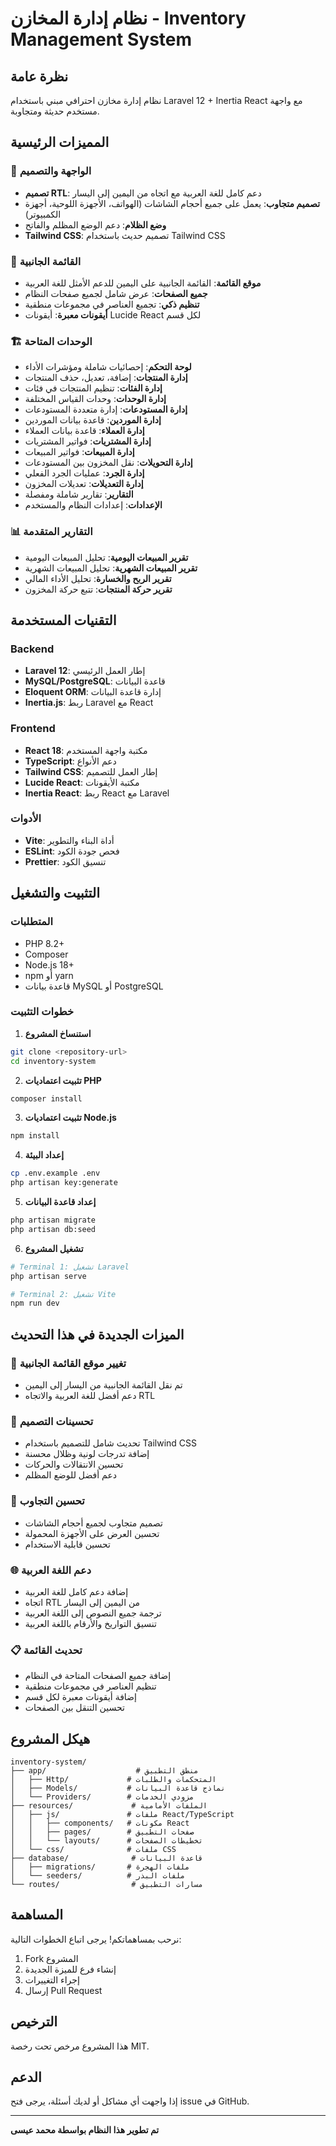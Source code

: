 # نظام إدارة المخازن - Inventory Management System

## نظرة عامة

نظام إدارة مخازن احترافي مبني باستخدام Laravel 12 + Inertia React مع واجهة مستخدم حديثة ومتجاوبة.

## المميزات الرئيسية

### 🎨 الواجهة والتصميم

- **تصميم RTL**: دعم كامل للغة العربية مع اتجاه من اليمين إلى اليسار
- **تصميم متجاوب**: يعمل على جميع أحجام الشاشات (الهواتف، الأجهزة اللوحية، أجهزة الكمبيوتر)
- **وضع الظلام**: دعم الوضع المظلم والفاتح
- **Tailwind CSS**: تصميم حديث باستخدام Tailwind CSS

### 📱 القائمة الجانبية

- **موقع القائمة**: القائمة الجانبية على اليمين للدعم الأمثل للغة العربية
- **جميع الصفحات**: عرض شامل لجميع صفحات النظام
- **تنظيم ذكي**: تجميع العناصر في مجموعات منطقية
- **أيقونات معبرة**: أيقونات Lucide React لكل قسم

### 🏗️ الوحدات المتاحة

- **لوحة التحكم**: إحصائيات شاملة ومؤشرات الأداء
- **إدارة المنتجات**: إضافة، تعديل، حذف المنتجات
- **إدارة الفئات**: تنظيم المنتجات في فئات
- **إدارة الوحدات**: وحدات القياس المختلفة
- **إدارة المستودعات**: إدارة متعددة المستودعات
- **إدارة الموردين**: قاعدة بيانات الموردين
- **إدارة العملاء**: قاعدة بيانات العملاء
- **إدارة المشتريات**: فواتير المشتريات
- **إدارة المبيعات**: فواتير المبيعات
- **إدارة التحويلات**: نقل المخزون بين المستودعات
- **إدارة الجرد**: عمليات الجرد الفعلي
- **إدارة التعديلات**: تعديلات المخزون
- **التقارير**: تقارير شاملة ومفصلة
- **الإعدادات**: إعدادات النظام والمستخدم

### 📊 التقارير المتقدمة

- **تقرير المبيعات اليومية**: تحليل المبيعات اليومية
- **تقرير المبيعات الشهرية**: تحليل المبيعات الشهرية
- **تقرير الربح والخسارة**: تحليل الأداء المالي
- **تقرير حركة المنتجات**: تتبع حركة المخزون

## التقنيات المستخدمة

### Backend

- **Laravel 12**: إطار العمل الرئيسي
- **MySQL/PostgreSQL**: قاعدة البيانات
- **Eloquent ORM**: إدارة قاعدة البيانات
- **Inertia.js**: ربط Laravel مع React

### Frontend

- **React 18**: مكتبة واجهة المستخدم
- **TypeScript**: دعم الأنواع
- **Tailwind CSS**: إطار العمل للتصميم
- **Lucide React**: مكتبة الأيقونات
- **Inertia React**: ربط React مع Laravel

### الأدوات

- **Vite**: أداة البناء والتطوير
- **ESLint**: فحص جودة الكود
- **Prettier**: تنسيق الكود

## التثبيت والتشغيل

### المتطلبات

- PHP 8.2+
- Composer
- Node.js 18+
- npm أو yarn
- قاعدة بيانات MySQL أو PostgreSQL

### خطوات التثبيت

1. **استنساخ المشروع**

```bash
git clone <repository-url>
cd inventory-system
```

2. **تثبيت اعتماديات PHP**

```bash
composer install
```

3. **تثبيت اعتماديات Node.js**

```bash
npm install
```

4. **إعداد البيئة**

```bash
cp .env.example .env
php artisan key:generate
```

5. **إعداد قاعدة البيانات**

```bash
php artisan migrate
php artisan db:seed
```

6. **تشغيل المشروع**

```bash
# Terminal 1: تشغيل Laravel
php artisan serve

# Terminal 2: تشغيل Vite
npm run dev
```

## الميزات الجديدة في هذا التحديث

### 🔄 تغيير موقع القائمة الجانبية

- تم نقل القائمة الجانبية من اليسار إلى اليمين
- دعم أفضل للغة العربية والاتجاه RTL

### 🎨 تحسينات التصميم

- تحديث شامل للتصميم باستخدام Tailwind CSS
- إضافة تدرجات لونية وظلال محسنة
- تحسين الانتقالات والحركات
- دعم أفضل للوضع المظلم

### 📱 تحسين التجاوب

- تصميم متجاوب لجميع أحجام الشاشات
- تحسين العرض على الأجهزة المحمولة
- تحسين قابلية الاستخدام

### 🌐 دعم اللغة العربية

- إضافة دعم كامل للغة العربية
- اتجاه RTL من اليمين إلى اليسار
- ترجمة جميع النصوص إلى اللغة العربية
- تنسيق التواريخ والأرقام باللغة العربية

### 📋 تحديث القائمة

- إضافة جميع الصفحات المتاحة في النظام
- تنظيم العناصر في مجموعات منطقية
- إضافة أيقونات معبرة لكل قسم
- تحسين التنقل بين الصفحات

## هيكل المشروع

```
inventory-system/
├── app/                    # منطق التطبيق
│   ├── Http/             # المتحكمات والطلبات
│   ├── Models/           # نماذج قاعدة البيانات
│   └── Providers/        # مزودي الخدمات
├── resources/             # الملفات الأمامية
│   ├── js/               # ملفات React/TypeScript
│   │   ├── components/   # مكونات React
│   │   ├── pages/        # صفحات التطبيق
│   │   └── layouts/      # تخطيطات الصفحات
│   └── css/              # ملفات CSS
├── database/              # قاعدة البيانات
│   ├── migrations/       # ملفات الهجرة
│   └── seeders/          # ملفات البذر
└── routes/                # مسارات التطبيق
```

## المساهمة

نرحب بمساهماتكم! يرجى اتباع الخطوات التالية:

1. Fork المشروع
2. إنشاء فرع للميزة الجديدة
3. إجراء التغييرات
4. إرسال Pull Request

## الترخيص

هذا المشروع مرخص تحت رخصة MIT.

## الدعم

إذا واجهت أي مشاكل أو لديك أسئلة، يرجى فتح issue في GitHub.

---

**تم تطوير هذا النظام بواسطة محمد عيسى**
